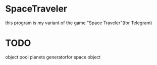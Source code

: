 # SpaceTraveler
this program is my variant of the game "Space Traveler"(for Telegram)

# TODO 
object pool planets
generatorfor space object
